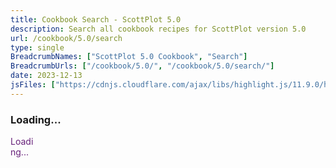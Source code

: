 ```yaml
---
title: Cookbook Search - ScottPlot 5.0
description: Search all cookbook recipes for ScottPlot version 5.0
url: /cookbook/5.0/search
type: single
BreadcrumbNames: ["ScottPlot 5.0 Cookbook", "Search"]
BreadcrumbUrls: ["/cookbook/5.0/", "/cookbook/5.0/search/"]
date: 2023-12-13
jsFiles: ["https://cdnjs.cloudflare.com/ajax/libs/highlight.js/11.9.0/highlight.min.js", "/js/cookbook-search-5.0.js"]
---
```


<div id="div-search">
    <div class="text-center">
        <h3 class="mt-5">Loading...</h3>
        <div class="spinner-border mt-2 mb-5" role="status" style="color: #67217a; width: 2.5rem; height: 2.5rem;">
            <span class="visually-hidden">Loading...</span>
        </div>
    </div>
</div>

